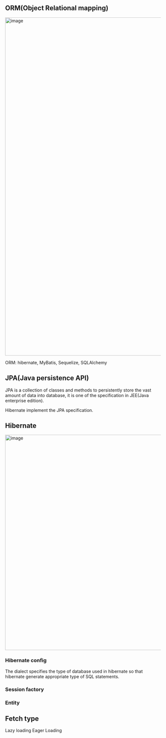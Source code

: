 ## ORM(Object Relational mapping) 
<img width="1093" alt="image" src="https://user-images.githubusercontent.com/35554521/148148761-e0759775-45be-4ee7-acb1-c58d2ea694d1.png">

ORM: hibernate, MyBatis, Sequelize, SQLAlchemy

## JPA(Java persistence API)
JPA is a collection of classes and methods to persistently store the vast amount of data into database, it is one of the specification in JEE(Java enterprise edition). 

Hibernate implement the JPA specification.

## Hibernate  
<img width="696" alt="image" src="https://user-images.githubusercontent.com/35554521/148150397-6f9e326f-0c7b-496f-b86b-a0efb298c407.png">

### Hibernate config
The dialect specifies the type of database used in hibernate so that hibernate generate appropriate type of SQL statements.

### Session factory

### Entity


## Fetch type
Lazy loading
Eager Loading
